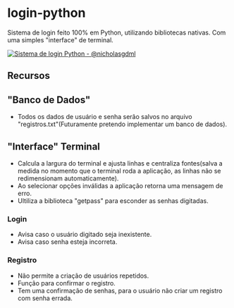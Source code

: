 # login-python

Sistema de login feito 100% em Python, utilizando bibliotecas nativas. Com uma simples "interface" de terminal.

[![Sistema de login Python - @nicholasgdml](https://res.cloudinary.com/marcomontalbano/image/upload/v1645479448/video_to_markdown/images/youtube--bK3hKsxACtk-c05b58ac6eb4c4700831b2b3070cd403.jpg)](https://youtu.be/bK3hKsxACtk "Sistema de login Python - @nicholasgdml")

## Recursos
## "Banco de Dados"
- Todos os dados de usuário e senha serão salvos no arquivo "registros.txt"(Futuramente pretendo implementar um banco de dados).
## "Interface" Terminal
- Calcula a largura do terminal e ajusta linhas e centraliza fontes(salva a medida no momento que o terminal roda a aplicação, as linhas não se redimensionam automaticamente).
- Ao selecionar opções inválidas a aplicação retorna uma mensagem de erro.
- Ultiliza a biblioteca "getpass" para esconder as senhas digitadas.

### Login

- Avisa caso o usuário digitado seja inexistente.
- Avisa caso senha esteja incorreta.

### Registro
- Não permite a criação de usuários repetidos.
- Função para confirmar o registro.
- Tem uma confirmação de senhas, para o usuário não criar um registro com senha errada.



